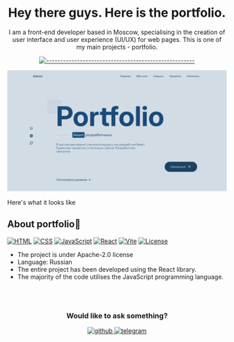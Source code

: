 <h1 align="center"> 
  Hey there guys. Here is the portfolio. 
  <br>
</h1> 

<span align="center"> 
  
  <p>I am a front-end developer based in Moscow, specialising in the creation of user interface and user experience (UI/UX) for web pages. This is one of my main projects - portfolio.</p>

  
  [![-----------------------------------------------------](https://raw.githubusercontent.com/andreasbm/readme/master/assets/lines/colored.png)](#table-of-contents)

</span>

![image preview of the portfolio](preview-img.webp)

<span align="center"> Here's what it looks like </span>


## About portfolio🔎

<span>
  
  [![HTML](https://img.shields.io/badge/HTML-5-orange)](https://www.w3.org/html/)
  [![CSS](https://img.shields.io/badge/CSS-3-blue)](https://www.w3.org/Style/CSS/)
  [![JavaScript](https://img.shields.io/badge/JavaScript-ES7-yellow)](https://www.javascript.com/)
  [![React](https://img.shields.io/badge/React-19.0.10-04aecc)](https://reactjs.org/)
  [![Vite](https://img.shields.io/badge/Vite-6.2.0-blue)](https://vitejs.dev/)
  [![License](https://img.shields.io/badge/License-Apache_2.0-07ab6c.svg)](https://opensource.org/licenses/Apache-2.0)

</span>

<ul>
  <li> The project is under Apache-2.0 license </li>
  <li> Language: Russian </li>
  <li> The entire project has been developed using the React library. </li>
  <li> The majority of the code utilises the JavaScript programming language. </li>
</ul>
<br>
<br>
<div align="center">
  
### Would like to ask something?

  
  <a href="https://github.com/maxim-klenov" target="_blank">
    <img src=https://img.shields.io/badge/github-%2324292e.svg?&style=for-the-badge&logo=github&logoColor=white alt=github style="margin-bottom: 5px;" />
  </a>
  
  <a href="https://t.me/tgxzz" target="_blank">
    <img src=https://img.shields.io/badge/telegram-%231E77B5.svg?&style=for-the-badge&logo=telegram&logoColor=white alt=telegram style="margin-bottom: 5px;" />
  </a>
</div>
